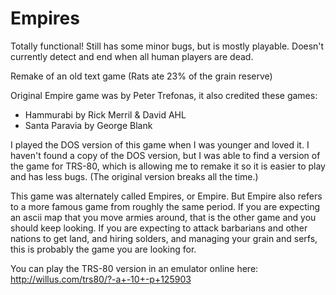 # Empires
Totally functional! Still has some minor bugs, but is mostly playable. Doesn't currently detect and end when all human players are dead.

Remake of an old text game (Rats ate 23% of the grain reserve)

Original Empire game was by Peter Trefonas, it also credited these games:
- Hammurabi by Rick Merril & David AHL
- Santa Paravia by George Blank

I played the DOS version of this game when I was younger and loved it. I haven't found a copy of the DOS version, but I was able to find a version of the game for TRS-80, which is allowing me to remake it so it is easier to play and has less bugs. (The original version breaks all the time.)

This game was alternately called Empires, or Empire. But Empire also refers to a more famous game from roughly the same period. If you are expecting an ascii map that you move armies around, that is the other game and you should keep looking. If you are expecting to attack barbarians and other nations to get land, and hiring solders, and managing your grain and serfs, this is probably the game you are looking for.

You can play the TRS-80 version in an emulator online here:
http://willus.com/trs80/?-a+-10+-p+125903




